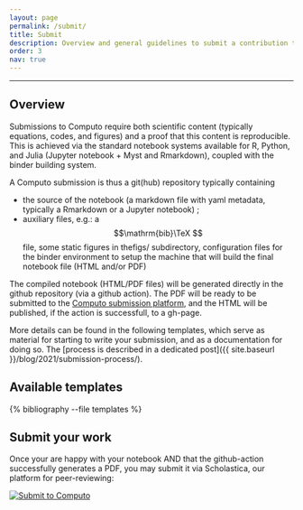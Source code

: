 ```yaml
---
layout: page
permalink: /submit/
title: Submit
description: Overview and general guidelines to submit a contribution to Computo
order: 3
nav: true
---
```


---

## Overview

Submissions to Computo require both scientific content (typically
equations, codes, and figures) and a proof that this content is
reproducible. This is achieved via the standard notebook systems
available for R, Python, and Julia (Jupyter notebook + Myst and Rmarkdown),
coupled with the binder building system.

A Computo submission is thus a git(hub) repository typically containing

- the  source of  the notebook  (a markdown  file with yaml metadata,
  typically a Rmarkdown or a Jupyter notebook) ;
- auxiliary files, e.g.: a $$\mathrm{bib}\TeX $$ file, some static
figures in thefigs/ subdirectory, configuration files for the binder
environment to setup the machine that will build the final notebook
file (HTML and/or PDF)

The compiled notebook (HTML/PDF files) will be generated directly in
the github repository (via a github action). The PDF will be ready to
be submitted to the <a
href="https://computo.scholasticahq.com/for-authors" style="outline:
none; border: none;">Computo submission platform</a>, and the HTML
will be published, if the action is successfull, to a gh-page.

More details can be found in the following templates, which serve 
as material for starting to write your submission, and as a
documentation for doing so. The [process is described in a
dedicated post]({{ site.baseurl }}/blog/2021/submission-process/).

## Available templates

<div class="publications">

{% bibliography --file templates %}

</div>

## Submit your work

Once your are happy with your notebook AND that the github-action successfully
generates a PDF, you may submit it via Scholastica, our platform for
peer-reviewing:

<div id="scholastica-submission-button" style="margin-top: 10px; margin-bottom: 10px;"><a href="https://computo.scholasticahq.com/for-authors" style="outline: none; border: none;"><img style="outline: none; border: none;" src="https://s3.amazonaws.com/docs.scholastica/law-review-submission-button/submit_via_scholastica.png" alt="Submit to Computo"></a></div>

